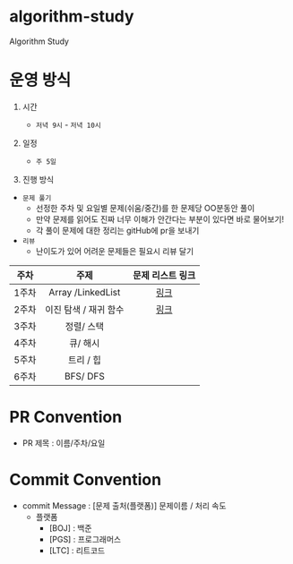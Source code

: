 # algorithm-study
Algorithm Study


# 운영 방식
1. 시간
   - `저녁 9시` - `저녁 10시`
2. 일정
   - `주 5일`
   
3. 진행 방식
 - `문제 풀기`
   - 선정한 주차 및 요일별 문제(쉬움/중간)를 한 문제당 OO분동안 풀이
   - 만약 문제를 읽어도 진짜 너무 이해가 안간다는 부분이 있다면 바로 물어보기!
   - 각 풀이 문제에 대한 정리는 gitHub에 pr을 보내기
 - `리뷰`
   - 난이도가 있어 어려운 문제들은 필요시 리뷰 달기

| 주차 | 주제 | 문제 리스트 링크 | 
| :--: | :--: | :--: |
| 1주차 | Array /LinkedList | [링크](https://github.com/Sunro1994/DincoDinco/tree/main/array) |
| 2주차 | 이진 탐색 / 재귀 함수  | [링크](https://github.com/Sunro1994/DincoDinco/tree/main/binaryAndRecursive) |
| 3주차 | 정렬/ 스택 | []() |
| 4주차 | 큐/ 해시 | []() |
| 5주차 | 트리 / 힙 | []() |
| 6주차 | BFS/ DFS | []() |

# PR Convention
- PR 제목 : 이름/주차/요일

# Commit Convention
- commit Message : \[문제 출처(플랫폼)\] 문제이름 / 처리 속도
   - 플랫폼
      - \[BOJ\] : 백준
      - \[PGS\] : 프로그래머스
      - \[LTC\] : 리트코드

